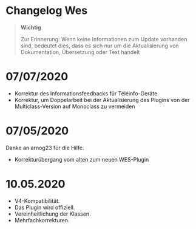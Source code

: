 # Changelog Wes

>**Wichtig**
>
>Zur Erinnerung: Wenn keine Informationen zum Update vorhanden sind, bedeutet dies, dass es sich nur um die Aktualisierung von Dokumentation, Übersetzung oder Text handelt

# 07/07/2020

- Korrektur des Informationsfeedbacks für Téléinfo-Geräte
- Korrektur, um Doppelarbeit bei der Aktualisierung des Plugins von der Multiclass-Version auf Monoclass zu vermeiden

# 07/05/2020

Danke an arnog23 für die Hilfe.
- Korrekturübergang vom alten zum neuen WES-Plugin

# 10.05.2020

- V4-Kompatibilität.
- Das Plugin wird offiziell.
- Vereinheitlichung der Klassen.
- Mehrfachkorrekturen.
